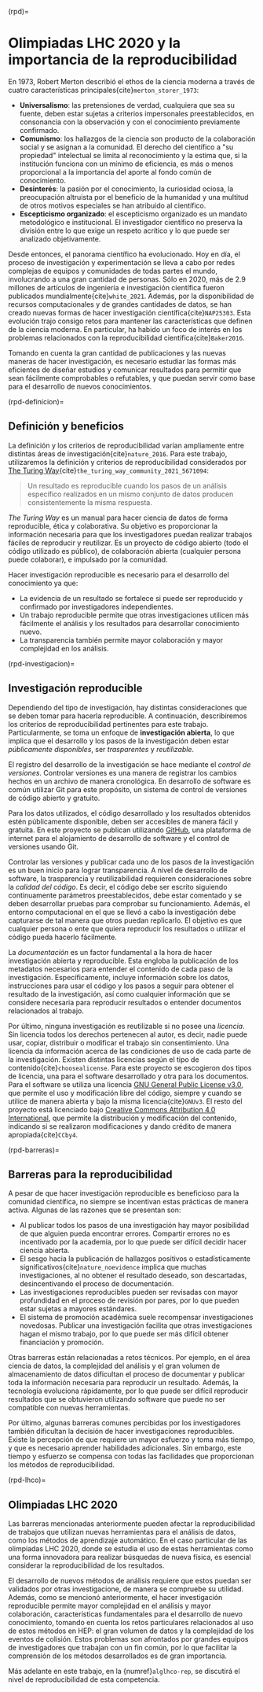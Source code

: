 (rpd)=
# Olimpiadas LHC 2020 y la importancia de la reproducibilidad
En 1973, Robert Merton describió el ethos de la ciencia moderna a través de cuatro características principales{cite}`merton_storer_1973`:
- **Universalismo**: las pretensiones de verdad, cualquiera que sea su fuente, deben estar sujetas a criterios impersonales preestablecidos, en consonancia con la observación y con el conocimiento previamente confirmado.
- **Comunismo**: los hallazgos de la ciencia son producto de la colaboración social y se asignan a la comunidad. El derecho del científico a "su propiedad" intelectual se limita al reconocimiento y la estima que, si la institución funciona con un mínimo de eficiencia, es más o menos proporcional a la importancia del aporte al fondo común de conocimiento.
- **Desinterés**: la pasión por el conocimiento, la curiosidad ociosa, la preocupación altruista por el beneficio de la humanidad y una multitud de otros motivos especiales se han atribuido al científico.
- **Escepticismo organizado**: el escepticismo organizado es un mandato metodológico e institucional. El investigador científico no preserva la división entre lo que exige un respeto acrítico y lo que puede ser analizado objetivamente.

Desde entonces, el panorama científico ha evolucionado. Hoy en día, el proceso de investigación y experimentación se lleva a cabo por redes complejas de equipos y comunidades de todas partes el mundo, involucrando a una gran cantidad de personas. Sólo en 2020, más de 2.9 millones de artículos de ingeniería e investigación científica fueron publicados mundialmente{cite}`white_2021`. Además, por la disponibilidad de recursos computacionales y de grandes cantidades de datos, se han creado nuevas formas de hacer investigación científica{cite}`NAP25303`. Esta evolución trajo consigo retos para mantener las características que definen de la ciencia moderna. En particular, ha habido un foco de interés en los problemas relacionados con la reproducibilidad científica{cite}`Baker2016`. 

Tomando en cuenta la gran cantidad de publicaciones y las nuevas maneras de hacer investigación, es necesario estudiar las formas más eficientes de diseñar estudios y comunicar resultados para permitir que sean fácilmente comprobables o refutables, y que puedan servir como base para el desarrollo de nuevos conocimientos.

(rpd-definicion)=
## Definición y beneficios
La definición y los criterios de reproducibilidad varían ampliamente entre distintas áreas de investigación{cite}`nature_2016`. Para este trabajo, utilizaremos la definición y criterios de reproducibilidad considerados por [The Turing Way](https://the-turing-way.netlify.app/welcome.html){cite}`the_turing_way_community_2021_5671094`:
> Un resultado es reproducible cuando los pasos de un análisis específico realizados en un mismo conjunto de datos producen consistentemente la misma respuesta.

*The Turing Way* es un manual para hacer ciencia de datos de forma reproducible, ética y colaborativa. Su objetivo es proporcionar la información necesaria para que los investigadores puedan realizar trabajos fáciles de reproducir y reutilizar. Es un proyecto de código abierto (todo el código utilizado es público), de colaboración abierta (cualquier persona puede colaborar), e impulsado por la comunidad.

Hacer investigación reproducible es necesario para el desarrollo del conocimiento ya que:
- La evidencia de un resultado se fortalece si puede ser reproducido y confirmado por investigadores independientes.
- Un trabajo reproducible permite que otras investigaciones utilicen más fácilmente el análisis y los resultados para desarrollar conocimiento nuevo.
- La transparencia también permite mayor colaboración y mayor complejidad en los análisis.

(rpd-investigacion)=
## Investigación reproducible
Dependiendo del tipo de investigación, hay distintas consideraciones que se deben tomar para hacerla reproducible. A continuación, describiremos los criterios de reproducibilidad pertinentes para este trabajo. Particularmente, se toma un enfoque de **investigación abierta**, lo que implica que el desarrollo y los pasos de la investigación deben estar *públicamente disponibles*, ser *trasparentes* y *reutilizable*. 

El registro del desarrollo de la investigación se hace mediante el *control de versiones*. Controlar versiones es una manera de registrar los cambios hechos en un archivo de manera cronológica. En desarrollo de software es común utilizar Git para este propósito, un sistema de control de versiones de código abierto y gratuito.

Para los datos utilizados, el código desarrollado y los resultados obtenidos estén públicamente disponible, deben ser accesibles de manera fácil y gratuita. En este proyecto se publican utilizando [GitHub](https://github.com), una plataforma de internet para el alojamiento de desarrollo de software y el control de versiones usando Git.

Controlar las versiones y publicar cada uno de los pasos de la investigación es un buen inicio para lograr transparencia. A nivel de desarrollo de software, la trasparencia y reutilizabilidad requieren consideraciones sobre la *calidad del código*. Es decir, el código debe ser escrito siguiendo continuamente parámetros preestablecidos, debe estar comentado y se deben desarrollar pruebas para comprobar su funcionamiento. Además, el entorno computacional en el que se llevó a cabo la investigación debe capturarse de tal manera que otros puedan replicarlo. El objetivo es que cualquier persona o ente que quiera reproducir los resultados o utilizar el código pueda hacerlo fácilmente.

La *documentación* es un factor fundamental a la hora de hacer investigación abierta y reproducible. Esta engloba la publicación de los metadatos necesarios para entender el contenido de cada paso de la investigación. Específicamente, incluye información sobre los datos, instrucciones para usar el código y los pasos a seguir para obtener el resultado de la investigación, así como cualquier información que se considere necesaria para reproducir resultados o entender documentos relacionados al trabajo. 

Por último, ninguna investigación es reutilizable si no posee una *licencia*. Sin licencia todos los derechos pertenecen al autor, es decir, nadie puede usar, copiar, distribuir o modificar el trabajo sin consentimiento. Una licencia da información acerca de las condiciones de uso de cada parte de la investigación. Existen distintas licencias según el tipo de contenido{cite}`choosealicense`. Para este proyecto se escogieron dos tipos de licencia, una para el software desarrollado y otra para los documentos. Para el software se utiliza una licencia [GNU General Public License v3.0](https://www.gnu.org/licenses/gpl-3.0.en.html), que permite el uso y modificación libre del código, siempre y cuando se utilice de manera abierta y bajo la misma licencia{cite}`GNUv3`. El resto del proyecto está licenciado bajo [Creative Commons Attribution 4.0 International](https://creativecommons.org/licenses/by/4.0/deed.es), que permite la distribución y modificación del contenido, indicando si se realizaron modificaciones y dando crédito de manera apropiada{cite}`CCby4`.

(rpd-barreras)=
## Barreras para la reproducibilidad
A pesar de que hacer investigación reproducible es beneficioso para la comunidad científica, no siempre se incentivan estas prácticas de manera activa. Algunas de las razones que se presentan son:
- Al publicar todos los pasos de una investigación hay mayor posibilidad de que alguien pueda encontrar errores. Compartir errores no es incentivado por la academia, por lo que puede ser difícil decidir hacer ciencia abierta.
- El sesgo hacia la publicación de hallazgos positivos o estadísticamente significativos{cite}`nature_noevidence` implica que muchas investigaciones, al no obtener el resultado deseado, son descartadas, desincentivando el proceso de documentación.
- Las investigaciones reproducibles pueden ser revisadas con mayor profundidad en el proceso de revisión por pares, por lo que pueden estar sujetas a mayores estándares.
- El sistema de promoción académica suele recompensar investigaciones novedosas. Publicar una investigación facilita que otras investigaciones hagan el mismo trabajo, por lo que puede ser más difícil obtener financiación y promoción.

Otras barreras están relacionadas a retos técnicos. Por ejemplo, en el área ciencia de datos, la complejidad del análisis y el gran volumen de almacenamiento de datos dificultan el proceso de documentar y publicar toda la información necesaria para reproducir un resultado. Además, la tecnología evoluciona rápidamente, por lo que puede ser difícil reproducir resultados que se obtuvieron utilizando software que puede no ser compatible con nuevas herramientas. 

Por último, algunas barreras comunes percibidas por los investigadores también dificultan la decisión de hacer investigaciones reproducibles. Existe la percepción de que requiere un mayor esfuerzo y toma más tiempo, y que es necesario aprender habilidades adicionales. Sin embargo, este tiempo y esfuerzo se compensa con todas las facilidades que proporcionan los métodos de reproducibilidad.

(rpd-lhco)=
## Olimpiadas LHC 2020
Las barreras mencionadas anteriormente pueden afectar la reproducibilidad de trabajos que utilizan nuevas herramientas para el análisis de datos, como los métodos de aprendizaje automático. En el caso particular de las olimpiadas LHC 2020, donde se estudia el uso de estas herramientas como una forma innovadora para realizar búsquedas de nueva física, es esencial considerar la reproducibilidad de los resultados. 

El desarrollo de nuevos métodos de análisis requiere que estos puedan ser validados por otras investigacione, de manera se compruebe su utilidad. Además, como se mencionó anteriormente, el hacer investigación reproducible permite mayor complejidad en el análisis y mayor colaboración, características fundamentales para el desarrollo de nuevo conocimiento, tomando en cuenta los retos particulares relacionados al uso de estos métodos en HEP: el gran volumen de datos y la complejidad de los eventos de colisión. Estos problemas son afrontados por grandes equipos de investigadores que trabajan con un fin común, por lo que facilitar la comprensión de los métodos desarrollados es de gran importancia. 

Más adelante en este trabajo, en la {numref}`alglhco-rep`, se discutirá el nivel de reproducibilidad de esta competencia.